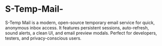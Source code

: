 # S-Temp-Mail-
S-Temp Mail is a modern, open-source temporary email service for quick, anonymous inbox access. It features persistent sessions, auto-refresh, sound alerts, a clean UI, and email preview modals. Perfect for developers, testers, and privacy-conscious users.
